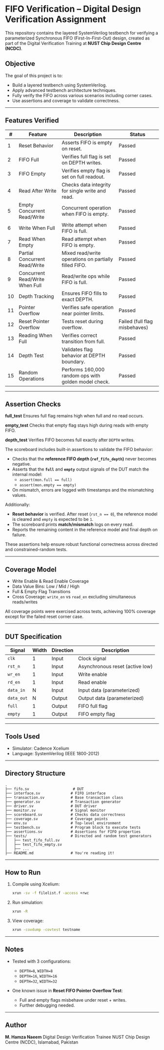 # FIFO Verification – Digital Design Verification Assignment

This repository contains the layered SystemVerilog testbench for verifying a parameterized Synchronous FIFO (First-In-First-Out) design, created as part of the Digital Verification Training at **NUST Chip Design Centre (NCDC)**.

## Objective

The goal of this project is to:

* Build a layered testbench using SystemVerilog.
* Apply advanced testbench architecture techniques.
* Fully verify the FIFO across various scenarios including corner cases.
* Use assertions and coverage to validate correctness.

---

## Features Verified

| #  | Feature                         | Description                                           | Status                        |
| -- | ------------------------------- | ----------------------------------------------------- | ----------------------------- |
| 1  | Reset Behavior                  | Asserts FIFO is empty on reset.                       | Passed                        |
| 2  | FIFO Full                       | Verifies full flag is set on DEPTH writes.            | Passed                        |
| 3  | FIFO Empty                      | Verifies empty flag is set on full readout.           | Passed                        |
| 4  | Read After Write                | Checks data integrity for single write and read.      | Passed                        |
| 5  | Empty Concurrent Read/Write     | Concurrent operation when FIFO is empty.              | Passed                        |
| 6  | Write When Full                 | Write attempt when FIFO is full.                      | Passed                        |
| 7  | Read When Empty                 | Read attempt when FIFO is empty.                      | Passed                        |
| 8  | Partial Concurrent Read/Write   | Mixed read/write operations on partially filled FIFO. | Passed                        |
| 9  | Concurrent Read/Write When Full | Read/write ops while FIFO is full.                    | Passed                        |
| 10 | Depth Tracking                  | Ensures FIFO fills to exact DEPTH.                    | Passed                        |
| 11 | Pointer Overflow                | Verifies safe operation near pointer limits.          | Passed                        |
| 12 | Reset Pointer Overflow          | Tests reset during overflow.                          | Failed (full flag misbehaves) |
| 13 | Reading When Full               | Verifies correct transition from full.                | Passed                        |
| 14 | Depth Test                      | Validates flag behavior at DEPTH boundary.            | Passed                        |
| 15 | Random Operations               | Performs 160,000 random ops with golden model check.  | Passed                        |

---

## Assertion Checks

**full\_test**
Ensures full flag remains high when full and no read occurs.

**empty\_test**
Checks that empty flag stays high during reads with empty FIFO.

**depth\_test**
Verifies FIFO becomes full exactly after `DEPTH` writes.


The scoreboard includes built-in assertions to validate the FIFO behavior:

- Checks that the **reference FIFO depth (`ref_fifo_depth`)** never becomes negative.
- Asserts that the **`full`** and **`empty`** output signals of the DUT match the internal model:
  - `assert(mon.full == full)`
  - `assert(mon.empty == empty)`
- On mismatch, errors are logged with timestamps and the mismatching values.

Additionally:
- **Reset behavior** is verified. After reset (`rst_n == 0`), the reference model is cleared and `empty` is expected to be `1`.
- The scoreboard prints **match/mismatch** logs on every read.
- Reports the remaining content in the reference model and final depth on failure.

These assertions help ensure robust functional correctness across directed and constrained-random tests.

---

## Coverage Model

* Write Enable & Read Enable Coverage
* Data Value Bins: Low / Mid / High
* Full & Empty Flag Transitions
* Cross Coverage: `write_en` vs `read_en` excluding simultaneous reads/writes

All coverage points were exercised across tests, achieving 100% coverage except for the failed reset corner case.

---

## DUT Specification

| Signal     | Width | Direction | Description                     |
| ---------- | ----- | --------- | ------------------------------- |
| `clk`      | 1     | Input     | Clock signal                    |
| `rst_n`    | 1     | Input     | Asynchronous reset (active low) |
| `wr_en`    | 1     | Input     | Write enable                    |
| `rd_en`    | 1     | Input     | Read enable                     |
| `data_in`  | N     | Input     | Input data (parameterized)      |
| `data_out` | N     | Output    | Output data (parameterized)     |
| `full`     | 1     | Output    | FIFO full flag                  |
| `empty`    | 1     | Output    | FIFO empty flag                 |

---

## Tools Used

* Simulator: Cadence Xcelium
* Language: SystemVerilog (IEEE 1800-2012)

---

## Directory Structure

```
.
├── fifo.sv                    # DUT
├── interface.sv              # FIFO interface
├── transaction.sv            # Base transaction class
├── generator.sv              # Transaction generator
├── driver.sv                 # DUT driver
├── monitor.sv                # Signal monitor
├── scoreboard.sv             # Checks data correctness
├── coverage.sv               # Coverage points
├── env.sv                    # Top-level environment
├── testbench.sv              # Program block to execute tests
├── assertions.sv             # Assertions for FIFO properties
├── tests/                    # Directed and random test generators
│   ├── test_fifo_full.sv
│   ├── test_fifo_empty.sv
│   ├── ...
├── README.md                 # You're reading it!
```

---

## How to Run

1. Compile using Xcelium:

   ```bash
   xrun -sv -f filelist.f -access +rwc
   ```

2. Run simulation:

   ```bash
   xrun -R
   ```

3. View coverage:

   ```bash
   xrun -covdump -covtest testname
   ```

---

## Notes

* Tested with 3 configurations:

  * `DEPTH=8`, `WIDTH=8`
  * `DEPTH=16`, `WIDTH=16`
  * `DEPTH=32`, `WIDTH=32`

* One known issue in **Reset FIFO Pointer Overflow Test**:

  * Full and empty flags misbehave under reset + writes.
  * Further debugging needed.

---

## Author

**M. Hamza Naeem**
Digital Design Verification Trainee
NUST Chip Design Centre (NCDC), Islamabad, Pakistan




